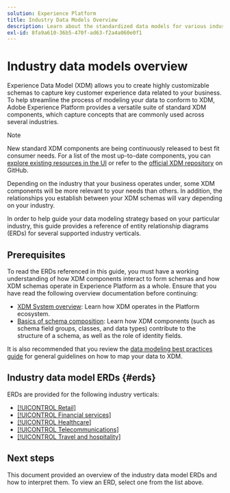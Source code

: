 ```yaml
---
solution: Experience Platform
title: Industry Data Models Overview
description: Learn about the standardized data models for various industry verticals that can be constructed using standard Experience Data Model (XDM) components.
exl-id: 8fa9a610-36b5-470f-ad63-f2a4a060e0f1
---
```

# Industry data models overview

Experience Data Model (XDM) allows you to create highly customizable schemas to capture key customer experience data related to your business. To help streamline the process of modeling your data to conform to XDM, Adobe Experience Platform provides a versatile suite of standard XDM components, which capture concepts that are commonly used across several industries.

>[!NOTE]
>
>New standard XDM components are being continuously released to best fit consumer needs. For a list of the most up-to-date components, you can [explore existing resources in the UI](../../ui/explore.md) or refer to the [official XDM repository](https://github.com/adobe/xdm/tree/master/components) on GitHub.

Depending on the industry that your business operates under, some XDM components will be more relevant to your needs than others. In addition, the relationships you establish between your XDM schemas will vary depending on your industry.

In order to help guide your data modeling strategy based on your particular industry, this guide provides a reference of entity relationship diagrams (ERDs) for several supported industry verticals.

## Prerequisites

To read the ERDs referenced in this guide, you must have a working understanding of how XDM components interact to form schemas and how XDM schemas operate in Experience Platform as a whole. Ensure that you have read the following overview documentation before continuing:

* [XDM System overview](../../home.md): Learn how XDM operates in the Platform ecosystem.
* [Basics of schema composition](../../schema/composition.md): Learn how XDM components (such as schema field groups, classes, and data types) contribute to the structure of a schema, as well as the role of identity fields.

It is also recommended that you review the [data modeling best practices guide](../../schema/best-practices.md) for general guidelines on how to map your data to XDM.

## Industry data model ERDs {#erds}

ERDs are provided for the following industry verticals:

* [[!UICONTROL Retail]](./retail.md)
* [[!UICONTROL Financial services]](./financial.md)
* [[!UICONTROL Healthcare]](./healthcare.md)
* [[!UICONTROL Telecommunications]](./telecom.md)
* [[!UICONTROL Travel and hospitality]](./travel-hospitality.md)

## Next steps

This document provided an overview of the industry data model ERDs and how to interpret them. To view an ERD, select one from the list above.
